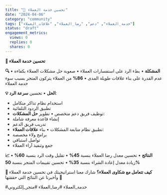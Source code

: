 ```yaml
---
title: "🌟 تحسين خدمة العملاء"
date: "2024-04-06"
category: "community"
tags: ["خدمة_العملاء", "دعم", "رضا_العملاء", "علاقات_العملاء"]
status: "draft"
engagement_metrics:
  views: 0
  replies: 0
  shares: 0
---
```


**🌟 تحسين خدمة العملاء**

**🔍 المشكلة**
• بطء الرد على استفسارات العملاء
• صعوبة حل مشكلات العملاء بكفاءة
• عدم القدرة على بناء علاقات طويلة المدى
• **86%** من العملاء يتركون المتجر بسبب سوء خدمة العملاء

**💡 الحل**
• تحسين **سرعة الرد**:
  - استخدام نظام تذاكر متكامل
  - تطبيق الردود التلقائية
  - توظيف فريق دعم متخصص
• تطوير **حل المشكلات**:
  - إنشاء قاعدة معرفة شاملة
  - تدريب فريق الدعم
  - تطبيق نظام متابعة المشكلات
• بناء **علاقات العملاء**:
  - برامج ولاء مخصصة
  - تواصل استباقي
  - جمع وتنفيذ آراء العملاء

**📈 النتائج**
• تحسين معدل رضا العملاء بنسبة **45%**
• تقليل وقت الرد بنسبة **60%**
• زيادة معدل إعادة الشراء بنسبة **35%**
• تحسين تقييمات المتجر بنسبة **50%**

**💭 كيف تتعامل مع شكاوى العملاء؟**
شارك معنا استراتيجيتك في تحسين خدمة العملاء وأخبرنا عن النتائج التي حققتها 👥

#خدمة_العملاء #رضا_العملاء #متجر_إلكتروني
